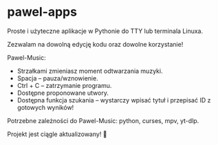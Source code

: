 # pawel-apps
Proste i użyteczne aplikacje w Pythonie do TTY lub terminala Linuxa.

Zezwalam na dowolną edycję kodu oraz dowolne korzystanie!

Pawel-Music:
- Strzałkami zmieniasz moment odtwarzania muzyki.
- Spacja – pauza/wznowienie.
- Ctrl + C – zatrzymanie programu.
- Dostępne proponowane utwory.
- Dostępna funkcja szukania – wystarczy wpisać tytuł i przepisać ID z gotowych wyników!

Potrzebne zależności do Pawel-Music:
python, curses, mpv, yt-dlp.



Projekt jest ciągle aktualizowany! 🚀

